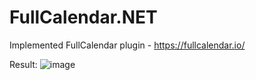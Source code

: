 # FullCalendar.NET

Implemented FullCalendar plugin - https://fullcalendar.io/

Result:
![image](https://github.com/kelass/FullCalendar.NET/assets/69418373/bf4cf1fa-c6e3-41fc-a074-f8678ac9fee1)
